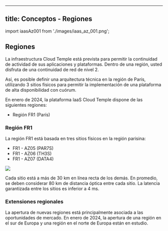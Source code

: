 

---
title: Conceptos - Regiones
---

import iaasAz001 from './images/iaas_az_001.png';



## Regiones

La infraestructura Cloud Temple está prevista para permitir la continuidad de actividad de sus aplicaciones y plataformas. 
Dentro de una región, usted disfruta de una continuidad de red de nivel 2.

Así, es posible definir una arquitectura técnica en la región de París, utilizando 3 sitios físicos para permitir la implementación de una plataforma de alta disponibilidad con cuórum.

En enero de 2024, la plataforma IaaS Cloud Temple dispone de las siguientes regiones:

- Región FR1 (París)



### Región FR1

La región FR1 está basada en tres sitios físicos en la región parisina:

- FR1 - AZ05 (PAR7S)
- FR1 - AZ06 (TH3S)
- FR1 - AZ07 (DATA4)

<img src={iaasAz001} />

Cada sitio está a más de 30 km en línea recta de los demás. En promedio, se deben considerar 80 km de distancia óptica entre cada sitio. La latencia garantizada entre los sitios es inferior a 4 ms.



### Extensiones regionales

La apertura de nuevas regiones está principalmente asociada a las oportunidades de mercado. En enero de 2024, la apertura de una región en el sur de Europa y una región en el norte de Europa están en estudio.